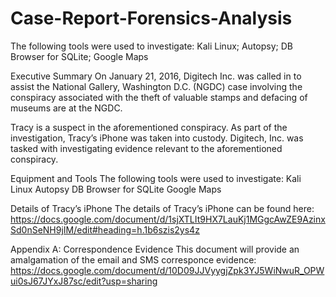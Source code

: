 # Case-Report-Forensics-Analysis
The following tools were used to investigate: Kali Linux; Autopsy; DB Browser for SQLite; Google Maps

Executive Summary
On January 21, 2016, Digitech Inc. was called in to assist the National Gallery, Washington D.C. (NGDC) case involving the conspiracy associated with the theft of valuable stamps and defacing of museums are at the NGDC. 

Tracy is a suspect in the aforementioned conspiracy. 
As part of the investigation, Tracy’s iPhone was taken into custody. 
Digitech, Inc. was tasked with investigating evidence relevant to the aforementioned conspiracy.

Equipment and Tools
The following tools were used to investigate:
Kali Linux
Autopsy
DB Browser for SQLite
Google Maps

Details of Tracy’s iPhone
The details of Tracy’s iPhone can be found here:
https://docs.google.com/document/d/1sjXTLIt9HX7LauKj1MGgcAwZE9AzinxSd0nSeNH9jIM/edit#heading=h.1b6szis2ys4z






Appendix A: Correspondence Evidence
This document will provide an amalgamation of the email and SMS corresponce evidence: 
https://docs.google.com/document/d/10D09JJVyygjZpk3YJ5WiNwuR_OPWui0sJ67JYxJ87sc/edit?usp=sharing

